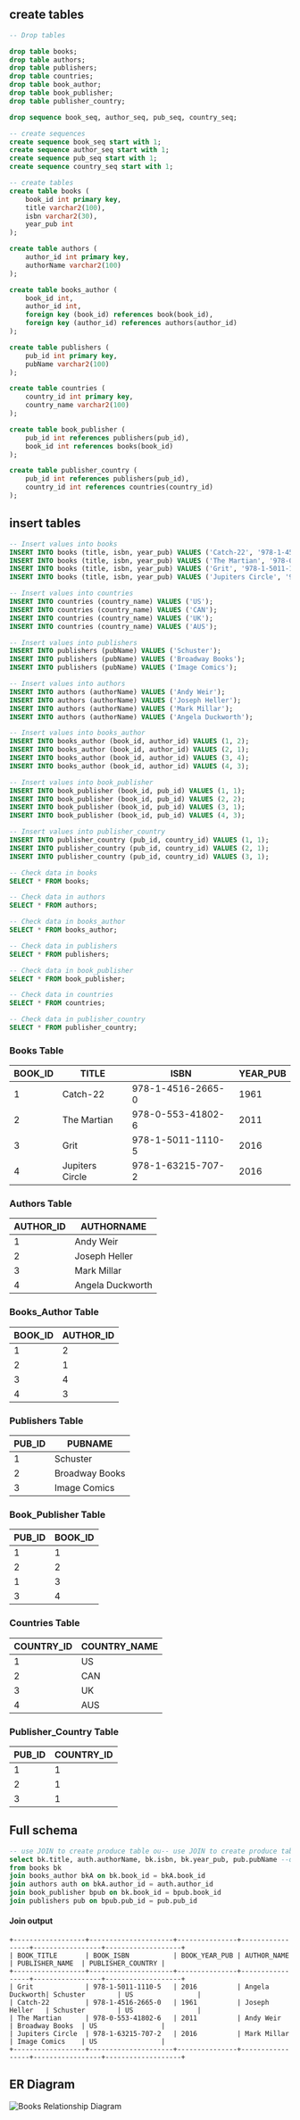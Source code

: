 ## create tables

```SQL
-- Drop tables

drop table books;
drop table authors;
drop table publishers;
drop table countries;
drop table book_author;
drop table book_publisher;
drop table publisher_country;

drop sequence book_seq, author_seq, pub_seq, country_seq;

-- create sequences
create sequence book_seq start with 1;
create sequence author_seq start with 1;
create sequence pub_seq start with 1;
create sequence country_seq start with 1;

-- create tables
create table books (
	book_id int primary key,
	title varchar2(100),
	isbn varchar2(30),
	year_pub int
);

create table authors (
	author_id int primary key,
	authorName varchar2(100)
);

create table books_author (
	book_id int,
	author_id int,
	foreign key (book_id) references book(book_id),
	foreign key (author_id) references authors(author_id)
);

create table publishers (
	pub_id int primary key,
	pubName varchar2(100)
);

create table countries (
	country_id int primary key,
	country_name varchar2(100)
);

create table book_publisher (
	pub_id int references publishers(pub_id),
	book_id int references books(book_id)
);

create table publisher_country (
	pub_id int references publishers(pub_id),
	country_id int references countries(country_id)
);
```

## insert tables

```SQL
-- Insert values into books
INSERT INTO books (title, isbn, year_pub) VALUES ('Catch-22', '978-1-4516-2665-0', 1961);
INSERT INTO books (title, isbn, year_pub) VALUES ('The Martian', '978-0-553-41802-6', 2011);
INSERT INTO books (title, isbn, year_pub) VALUES ('Grit', '978-1-5011-1110-5', 2016);
INSERT INTO books (title, isbn, year_pub) VALUES ('Jupiters Circle', '978-1-63215-707-2', 2016);

-- Insert values into countries
INSERT INTO countries (country_name) VALUES ('US');
INSERT INTO countries (country_name) VALUES ('CAN');
INSERT INTO countries (country_name) VALUES ('UK');
INSERT INTO countries (country_name) VALUES ('AUS');

-- Insert values into publishers
INSERT INTO publishers (pubName) VALUES ('Schuster');
INSERT INTO publishers (pubName) VALUES ('Broadway Books');
INSERT INTO publishers (pubName) VALUES ('Image Comics');

-- Insert values into authors
INSERT INTO authors (authorName) VALUES ('Andy Weir');
INSERT INTO authors (authorName) VALUES ('Joseph Heller');
INSERT INTO authors (authorName) VALUES ('Mark Millar');
INSERT INTO authors (authorName) VALUES ('Angela Duckworth');

-- Insert values into books_author
INSERT INTO books_author (book_id, author_id) VALUES (1, 2);
INSERT INTO books_author (book_id, author_id) VALUES (2, 1);
INSERT INTO books_author (book_id, author_id) VALUES (3, 4);
INSERT INTO books_author (book_id, author_id) VALUES (4, 3);

-- Insert values into book_publisher
INSERT INTO book_publisher (book_id, pub_id) VALUES (1, 1);
INSERT INTO book_publisher (book_id, pub_id) VALUES (2, 2);
INSERT INTO book_publisher (book_id, pub_id) VALUES (3, 1);
INSERT INTO book_publisher (book_id, pub_id) VALUES (4, 3);

-- Insert values into publisher_country
INSERT INTO publisher_country (pub_id, country_id) VALUES (1, 1);
INSERT INTO publisher_country (pub_id, country_id) VALUES (2, 1);
INSERT INTO publisher_country (pub_id, country_id) VALUES (3, 1);

-- Check data in books
SELECT * FROM books;

-- Check data in authors
SELECT * FROM authors;

-- Check data in books_author
SELECT * FROM books_author;

-- Check data in publishers
SELECT * FROM publishers;

-- Check data in book_publisher
SELECT * FROM book_publisher;

-- Check data in countries
SELECT * FROM countries;

-- Check data in publisher_country
SELECT * FROM publisher_country;
```

### Books Table

| BOOK\_ID | TITLE | ISBN | YEAR\_PUB |
| --- | --- | --- | --- |
| 1 | Catch-22 | 978-1-4516-2665-0 | 1961 |
| 2 | The Martian | 978-0-553-41802-6 | 2011 |
| 3 | Grit | 978-1-5011-1110-5 | 2016 |
| 4 | Jupiters Circle | 978-1-63215-707-2 | 2016 |

### Authors Table

| AUTHOR\_ID | AUTHORNAME |
| --- | --- |
| 1 | Andy Weir |
| 2 | Joseph Heller |
| 3 | Mark Millar |
| 4 | Angela Duckworth |

### Books\_Author Table

| BOOK\_ID | AUTHOR\_ID |
| --- | --- |
| 1 | 2 |
| 2 | 1 |
| 3 | 4 |
| 4 | 3 |

### Publishers Table

| PUB\_ID | PUBNAME |
| --- | --- |
| 1 | Schuster |
| 2 | Broadway Books |
| 3 | Image Comics |

### Book\_Publisher Table

| PUB\_ID | BOOK\_ID |
| --- | --- |
| 1 | 1 |
| 2 | 2 |
| 1 | 3 |
| 3 | 4 |

### Countries Table

| COUNTRY\_ID | COUNTRY\_NAME |
| --- | --- |
| 1 | US |
| 2 | CAN |
| 3 | UK |
| 4 | AUS |

### Publisher\_Country Table

| PUB\_ID | COUNTRY\_ID |
| --- | --- |
| 1 | 1 |
| 2 | 1 |
| 3 | 1 |


## Full schema

```SQL
-- use JOIN to create produce table ou-- use JOIN to create produce table outputs
select bk.title, auth.authorName, bk.isbn, bk.year_pub, pub.pubName --origin.country_name
from books bk
join books_author bkA on bk.book_id = bkA.book_id
join authors auth on bkA.author_id = auth.author_id
join book_publisher bpub on bk.book_id = bpub.book_id
join publishers pub on bpub.pub_id = pub.pub_id
```

#### Join output

```
+------------------+---------------------+---------------+-----------------+-----------------+-------------------+
| BOOK_TITLE       | BOOK_ISBN           | BOOK_YEAR_PUB | AUTHOR_NAME     | PUBLISHER_NAME  | PUBLISHER_COUNTRY |
+------------------+---------------------+---------------+-----------------+-----------------+-------------------+
| Grit             | 978-1-5011-1110-5   | 2016          | Angela Duckworth| Schuster        | US                |
| Catch-22         | 978-1-4516-2665-0   | 1961          | Joseph Heller   | Schuster        | US                |
| The Martian      | 978-0-553-41802-6   | 2011          | Andy Weir       | Broadway Books  | US                |
| Jupiters Circle  | 978-1-63215-707-2   | 2016          | Mark Millar     | Image Comics    | US                |
+------------------+---------------------+---------------+-----------------+-----------------+-------------------+
```

## ER Diagram

![Books Relationship Diagram](C:\dev\sqlDev\assignments\normalization\books-relation.png)


